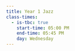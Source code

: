 ```yaml
---
title: Year 1 Jazz
class-times:
  - is-tbc: true
    start-time: 05:00 PM
    end-time: 05:45 PM
    day: Wednesday
---
```

